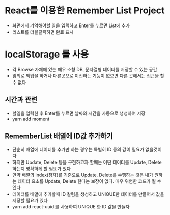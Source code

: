 # React를 이용한 Remember List Project

- 화면에서 기억해야할 일을 입력하고 Enter를 누르면 List에 추가
- 리스트를 더블클릭하면 완료 표시

# localStorage 를 사용

- 각 Browse 자체에 있는 매우 소형 DB, 문자열형 데이터를 저장할 수 있는 공간
- 임의로 백업을 하거나 다른곳으로 이전하는 기능이 없으면 다른 곳에서는 접근을 할 수 없다

## 시간과 관련

- 할일을 입력한 후 Enter를 누르면 날짜와 시간을 자동으로 생성하여 저장
- yarn add moment

## RememberList 배열에 ID값 추가하기

- 단순히 배열에 데이터를 추가만 하는 경우는 특별히 ID 등의 값이 필요가 없을것이다
- 하지만 Update, Delete 등을 구현하고자 할때는 어떤 데이터를 Update, Delete하는지 명확하게 할 필요가 있다
- 만약 배열의 index(첨자)를 기준으로 Update, Delete를 수행하는 것은 내가 원하는 데이터 요소를 Update, Delete 한다는 보장이 없다. 매우 위험한 코드가 될 수 있다
- 데이터를 배열에 추가할때 ID 칼럼을 생성하고 UNIQUE한 데이터를 만들어서 값을 저장할 필요가 있다
- yarn add react-uuid 를 사용하여 UNIQUE 한 ID 값을 만들자
